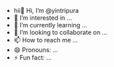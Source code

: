 - hii👋 Hi, I’m @yintripura
- 👀 I’m interested in ...
- 🌱 I’m currently learning ...
- 💞️ I’m looking to collaborate on ...
- 📫 How to reach me ...
- 😄 Pronouns: ...
- ⚡ Fun fact: ...

<!---
yintripura/yintripura is a ✨ special ✨ repository because its `README.md` (this file) appears on your GitHub profile.
You can click the Preview link to take a look at your changes.
--->

